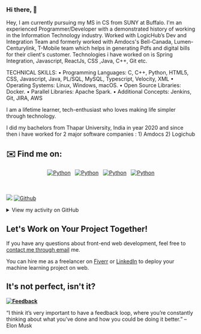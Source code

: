 ### Hi there, 👋

Hey, I am currently pursuing my MS in CS from SUNY at Buffalo. I'm an experienced Programmer/Developer with a demonstrated history of working in the Information Technology industry. Worked with LogicHub’s Dev and Integration Team and formerly worked with Amdocs's Bell-Canada, Lumen-Centurylink, T-Mobile team which helps in generating Pdfs and digital bills for their client's customer. Technologies i have worked on is Spring Integration, Javascript, ReactJs, CSS ,Java, C++, Git etc.

TECHNICAL SKILLS:
• Programming Languages: C, C++, Python, HTML5, CSS, Javascript, Java, PL/SQL, MySQL, Typescript, Velocity, XML
• Operating Systems: Linux, Windows, macOS.
• Open Source Libraries: Docker.
• Parallel Libraries: Apache Spark.
• Additional Concepts: Jenkins, Git, JIRA, AWS

I am a lifetime learner, tech-enthusiast who loves making life simpler through technology.

I did my bachelors from Thapar University, India in year 2020 and since then i have worked for 2 major software companies : 1) Amdocs 2) Logichub



## ✉️ Find me on:

<p align="center">
 <a href="https://www.linkedin.com/in/rishabagg07/" target="_blank" rel="noopener noreferrer"> <img src="https://upload.wikimedia.org/wikipedia/commons/thumb/c/ca/LinkedIn_logo_initials.png/600px-LinkedIn_logo_initials.png" alt="Python" height="40" style="vertical-align:top; margin:4px"></a>
 <a href="https://www.instagram.com/rishab070/" target="_blank" rel="noopener noreferrer"> <img src="https://upload.wikimedia.org/wikipedia/commons/thumb/a/a5/Instagram_icon.png/2048px-Instagram_icon.png" alt="Python" height="40" style="vertical-align:top; margin:4px"></a>
 <a href="mailto:aggarwalrishab07@gmail.com"> <img src="https://cdn.jsdelivr.net/npm/simple-icons@v3/icons/gmail.svg" alt="Python" height="40" style="vertical-align:top; margin:4px"></a>
  <a href="https://twitter.com/aggarwalrishab7"> <img src="https://www.en.etemaaddaily.com/pages/world/general/3626twitter.png" alt="Python" height="40" style="vertical-align:top; margin:4px"></a>
</p>

<br />



![](https://visitor-badge.laobi.icu/badge?page_id=rishabagg.CharalambosIoannou)
[![Github](https://img.shields.io/github/followers/rishabagg?label=Follow&style=social)](https://github.com/rishabagg)

<details>
<summary>View my activity on GitHub</summary>
<!-- 
![Github stats](https://github-readme-stats.vercel.app/api?username=vanzasetia&show_icons=true&locale=en)

![github streak](https://github-readme-streak-stats.herokuapp.com/?user=vanzasetia&)
 -->





## 🧰 Languages and Tools:
<p align="center">
<img src="https://raw.githubusercontent.com/github/explore/80688e429a7d4ef2fca1e82350fe8e3517d3494d/topics/python/python.png" alt="Python" height="40" style="vertical-align:top; margin:4px">
<img src="https://raw.githubusercontent.com/github/explore/80688e429a7d4ef2fca1e82350fe8e3517d3494d/topics/javascript/javascript.png" alt="Javascript" height="40" style="vertical-align:top; margin:4px">
<img src="https://raw.githubusercontent.com/github/explore/80688e429a7d4ef2fca1e82350fe8e3517d3494d/topics/visual-studio-code/visual-studio-code.png" alt="VS Code" height="40" style="vertical-align:top; margin:4px">
<img src="https://play-lh.googleusercontent.com/RAA-PGAoUanS_aOu8qhDvQZ1d8jp_lhR_-zJrcvxpABgQtNQylCxNac_WvN-vVIz7Hw=w480-h960-rw" alt="C++" height="40" style="vertical-align:top; margin:4px">
<img src="https://wallpapercave.com/wp/wp7250034.jpg" alt="Java" height="40" style="vertical-align:top; margin:4px">
</p>

<h3 align="center">Backend</h3>
<p align="center">
<a href="https://spring.io/" target="_blank"> 
    <img src="https://img.shields.io/badge/spring%20boot-6DB33F.svg?style=for-the-badge&logo=springboot&logoColor=white" alt="spring Boot" /> 
  </a>
  <a href="https://hibernate.org/" target="_blank"> 
    <img src="https://img.shields.io/badge/hibernate-59666C.svg?style=for-the-badge&logo=hibernate&logoColor=white" alt="hibernate " /> 
    </a>
  <a href="https://graphql.org" target="_blank">
    <img src="https://img.shields.io/badge/rabbitmq-%23FF6600.svg?&style=for-the-badge&logo=rabbitmq&logoColor=white" alt="graphql" />
  </a>
  <a href="https://kubernetes.io" target="_blank"> 
    <img src="https://img.shields.io/badge/kubernetes-326CE5.svg?style=for-the-badge&logo=kubernetes&logoColor=white" alt="kubernetes"/>
  </a>
    <a href="https://kubernetes.io" target="_blank"> 
    <img src="https://img.shields.io/badge/-ElasticSearch-005571?style=for-the-badge&logo=elasticsearch" alt="kubernetes"/>
  </a>
</p>
<h3 align="center">Database</h3>
<p align="center">
  <a href="https://www.mongodb.com/" target="_blank"> 
    <img src="https://img.shields.io/badge/mongodb-47A248.svg?style=for-the-badge&logo=mongodb&logoColor=white"
      alt="mongodb"/> 
  </a> 
  <a href="https://www.mysql.org" target="_blank"> 
    <img src="https://img.shields.io/badge/MySQL-005C84?style=for-the-badge&logo=mysql&logoColor=white"
      alt="mysql"/> 
  </a>
  <a href="https://redis.io" target="_blank"> 
    <img src="https://img.shields.io/badge/redis-DC382D.svg?style=for-the-badge&logo=redis&logoColor=white"
      alt="redis"/>
  </a>
  <a href="https://cassandra.apache.org/_/index.html" target="_blank"> 
    <img src="https://img.shields.io/badge/Cassandra-1287B1?style=for-the-badge&logo=apache%20cassandra&logoColor=white"
      alt="cassandra"/> 
  </a>
</p>

<h3 align="center">Version Control & CI/CD</h3>
<p align="center">
  <a href="https://git-scm.com/" target="_blank">
    <img src="https://img.shields.io/badge/git-F05032.svg?style=for-the-badge&logo=git&logoColor=white"
      alt="git"/>
  </a>
  <a href="https://github.com/bindian0509" target="_blank">
    <img src="https://img.shields.io/badge/github-181717.svg?style=for-the-badge&logo=github&logoColor=white" alt="github" />
  </a>
  <a href="https://gitlab.com/bindian0509" target="_blank">
    <img src="https://img.shields.io/badge/gitlab-181717.svg?style=for-the-badge&logo=gitlab&logoColor=white"
      alt="git"/>
  </a>
    <a href="https://www.docker.com/" target="_blank">
    <img src="https://img.shields.io/badge/docker-2496ED.svg?style=for-the-badge&logo=docker&logoColor=white"
      alt="docker"/>
  </a>
  <a href="https://www.jenkins.io" target="_blank"> 
    <img src="https://img.shields.io/badge/jenkins-D24939.svg?style=for-the-badge&logo=jenkins&logoColor=white" alt="jenkins"/> 
  </a>
</p>

<!-- # Blog posts -->
<!-- BLOG-POST-LIST:START -->
<!-- BLOG-POST-LIST:END -->



<p align="center">

<a>![GitHub stats](https://github-readme-stats.vercel.app/api?username=rishabagg&show_icons=true&theme=tokyonight) </a>
<a> ![Top Langs](https://github-readme-stats.vercel.app/api/top-langs/?username=rishabagg&theme=tokyonight) </a>

</p>


<a href="https://github.com/rishabagg/rishabagg">
  <img align="center" src="https://github-profile-summary-cards.vercel.app/api/cards/profile-details?username=rishabagg&theme=gruvbox&hide_border=true)](https://github.com/rishabagg" alt="Rishab's GitHub Stats Graph"/>
</a>
<br><br>
<h3>Longest vs Current Streak </h3>
<a href="https://github.com/rishabagg/rishabagg">
  <img align="center" src="https://github-readme-streak-stats.herokuapp.com/?user=rishabagg&theme=gruvbox" alt="Rishab's GitHub Streak Stats"/>
</a>
<br><br>
<!-- <a href="https://github.com/rishabagg/rishabagg">
  <img align="center" src="https://activity-graph.herokuapp.com/graph?username=rishabagg&theme=gruvbox&hide_border=true&custom_title=Contribution%20Graph" alt="Rishab's GitHub Contributions Graph"/>
</a> -->
</div>

</details>



## Let's Work on Your Project Together!

If you have any questions about front-end web development, feel free to <a href="mailto:rishabagg070@gmail.com">contact me through email</a> me.

You can hire me as a freelancer on <a href="https://www.fiverr.com">Fiverr</a> or <a href="https://www.linkedin.com/in/rishabagg07/">LinkedIn</a> to deploy your machine learning project on web.

  </td>
  <td width="50%" valign="top">

## It's not perfect, isn't it?

**<a href="https://github.com/rishabagg"><img alt="Feedback" src="https://img.shields.io/badge/Ask%20me-anything-1abc9c.svg"></a>**

“I think it’s very important to have a feedback loop, where you’re constantly thinking about what you’ve done and how you could be doing it better.”
– Elon Musk

<!--
**rishabagg/rishabagg** is a ✨ _special_ ✨ repository because its `README.md` (this file) appears on your GitHub profile.

Here are some ideas to get you started:

- 🔭 I’m currently working on ...
- 🌱 I’m currently learning ...
- 👯 I’m looking to collaborate on ...
- 🤔 I’m looking for help with ...
- 💬 Ask me about ...
- 📫 How to reach me: ...
- 😄 Pronouns: ...
- ⚡ Fun fact: ...
-->
